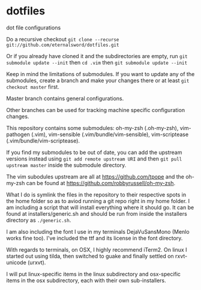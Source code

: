 dotfiles
========

dot file configurations

Do a recursive checkout `git clone --recurse git://github.com/eternalsword/dotfiles.git`

Or if you already have cloned it and the subdirectories are empty, run `git submodule update --init` then `cd .vim` then `git submodule update --init`

Keep in mind the limitations of submodules.  If you want to update any of the submodules, create a branch and make your changes there or at least `git checkout master` first.

Master branch contains general configurations.

Other branches can be used for tracking machine specific configuration changes.

This repository contains some submodules: oh-my-zsh (.oh-my-zsh), vim-pathogen (.vim), vim-sensible (.vim/bundle/vim-sensible), vim-scriptease (.vim/bundle/vim-scriptease).

If you find my submodules to be out of date, you can add the upstream versions instead using `git add remote upstream URI` and then `git pull upstream master` inside the submodule directory. 

The vim subodules upstream are all at https://github.com/tpope and the oh-my-zsh can be found at https://github.com/robbyrussell/oh-my-zsh.

What I do is symlink the files in the repository to their respective spots in the home folder so as to aviod running a git repo right in my home folder.
I am including a script that will install everything where it should go.  It can be found at installers/generic.sh and should be run from inside the installers directory as `./generic.sh`.

I am also including the font I use in my terminals DejaVuSansMono (Menlo works fine too). I've included the ttf and its license in the font directory.

With regards to terminals, on OSX, I highly recommend iTerm2. On linux I started out using tilda, then switched to guake and finally settled on rxvt-unicode (urxvt).

I will put linux-specific items in the linux subdirectory and osx-specific items in the osx subdirectory, each with their own sub-installers.
